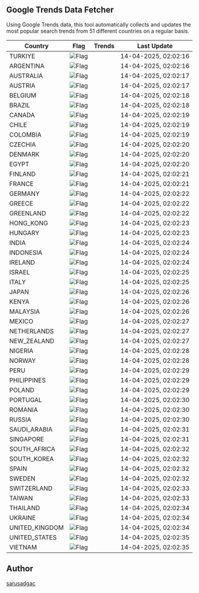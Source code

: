 
## Google Trends Data Fetcher

Using Google Trends data, this tool automatically collects and updates the most popular search trends from 51 different countries on a regular basis.


| Country | Flag | Trends | Last Update |
| --- | --- | --- | --- |
| TURKIYE | ![Flag](https://flagcdn.com/16x12/tr.png) |  | 14-04-2025, 02:02:16 |
| ARGENTINA | ![Flag](https://flagcdn.com/16x12/ar.png) |  | 14-04-2025, 02:02:16 |
| AUSTRALIA | ![Flag](https://flagcdn.com/16x12/au.png) |  | 14-04-2025, 02:02:17 |
| AUSTRIA | ![Flag](https://flagcdn.com/16x12/at.png) |  | 14-04-2025, 02:02:17 |
| BELGIUM | ![Flag](https://flagcdn.com/16x12/be.png) |  | 14-04-2025, 02:02:18 |
| BRAZIL | ![Flag](https://flagcdn.com/16x12/br.png) |  | 14-04-2025, 02:02:18 |
| CANADA | ![Flag](https://flagcdn.com/16x12/ca.png) |  | 14-04-2025, 02:02:19 |
| CHILE | ![Flag](https://flagcdn.com/16x12/cl.png) |  | 14-04-2025, 02:02:19 |
| COLOMBIA | ![Flag](https://flagcdn.com/16x12/co.png) |  | 14-04-2025, 02:02:19 |
| CZECHIA | ![Flag](https://flagcdn.com/16x12/cz.png) |  | 14-04-2025, 02:02:20 |
| DENMARK | ![Flag](https://flagcdn.com/16x12/dk.png) |  | 14-04-2025, 02:02:20 |
| EGYPT | ![Flag](https://flagcdn.com/16x12/eg.png) |  | 14-04-2025, 02:02:20 |
| FINLAND | ![Flag](https://flagcdn.com/16x12/fi.png) |  | 14-04-2025, 02:02:21 |
| FRANCE | ![Flag](https://flagcdn.com/16x12/fr.png) |  | 14-04-2025, 02:02:21 |
| GERMANY | ![Flag](https://flagcdn.com/16x12/de.png) |  | 14-04-2025, 02:02:22 |
| GREECE | ![Flag](https://flagcdn.com/16x12/gr.png) |  | 14-04-2025, 02:02:22 |
| GREENLAND | ![Flag](https://flagcdn.com/16x12/gl.png) |  | 14-04-2025, 02:02:22 |
| HONG_KONG | ![Flag](https://flagcdn.com/16x12/hk.png) |  | 14-04-2025, 02:02:23 |
| HUNGARY | ![Flag](https://flagcdn.com/16x12/hu.png) |  | 14-04-2025, 02:02:23 |
| INDIA | ![Flag](https://flagcdn.com/16x12/in.png) |  | 14-04-2025, 02:02:24 |
| INDONESIA | ![Flag](https://flagcdn.com/16x12/id.png) |  | 14-04-2025, 02:02:24 |
| IRELAND | ![Flag](https://flagcdn.com/16x12/ie.png) |  | 14-04-2025, 02:02:24 |
| ISRAEL | ![Flag](https://flagcdn.com/16x12/il.png) |  | 14-04-2025, 02:02:25 |
| ITALY | ![Flag](https://flagcdn.com/16x12/it.png) |  | 14-04-2025, 02:02:25 |
| JAPAN | ![Flag](https://flagcdn.com/16x12/jp.png) |  | 14-04-2025, 02:02:26 |
| KENYA | ![Flag](https://flagcdn.com/16x12/ke.png) |  | 14-04-2025, 02:02:26 |
| MALAYSIA | ![Flag](https://flagcdn.com/16x12/my.png) |  | 14-04-2025, 02:02:26 |
| MEXICO | ![Flag](https://flagcdn.com/16x12/mx.png) |  | 14-04-2025, 02:02:27 |
| NETHERLANDS | ![Flag](https://flagcdn.com/16x12/nl.png) |  | 14-04-2025, 02:02:27 |
| NEW_ZEALAND | ![Flag](https://flagcdn.com/16x12/nz.png) |  | 14-04-2025, 02:02:27 |
| NIGERIA | ![Flag](https://flagcdn.com/16x12/ng.png) |  | 14-04-2025, 02:02:28 |
| NORWAY | ![Flag](https://flagcdn.com/16x12/no.png) |  | 14-04-2025, 02:02:28 |
| PERU | ![Flag](https://flagcdn.com/16x12/pe.png) |  | 14-04-2025, 02:02:29 |
| PHILIPPINES | ![Flag](https://flagcdn.com/16x12/ph.png) |  | 14-04-2025, 02:02:29 |
| POLAND | ![Flag](https://flagcdn.com/16x12/pl.png) |  | 14-04-2025, 02:02:29 |
| PORTUGAL | ![Flag](https://flagcdn.com/16x12/pt.png) |  | 14-04-2025, 02:02:30 |
| ROMANIA | ![Flag](https://flagcdn.com/16x12/ro.png) |  | 14-04-2025, 02:02:30 |
| RUSSIA | ![Flag](https://flagcdn.com/16x12/ru.png) |  | 14-04-2025, 02:02:30 |
| SAUDI_ARABIA | ![Flag](https://flagcdn.com/16x12/sa.png) |  | 14-04-2025, 02:02:31 |
| SINGAPORE | ![Flag](https://flagcdn.com/16x12/sg.png) |  | 14-04-2025, 02:02:31 |
| SOUTH_AFRICA | ![Flag](https://flagcdn.com/16x12/za.png) |  | 14-04-2025, 02:02:32 |
| SOUTH_KOREA | ![Flag](https://flagcdn.com/16x12/kr.png) |  | 14-04-2025, 02:02:32 |
| SPAIN | ![Flag](https://flagcdn.com/16x12/es.png) |  | 14-04-2025, 02:02:32 |
| SWEDEN | ![Flag](https://flagcdn.com/16x12/se.png) |  | 14-04-2025, 02:02:32 |
| SWITZERLAND | ![Flag](https://flagcdn.com/16x12/ch.png) |  | 14-04-2025, 02:02:33 |
| TAIWAN | ![Flag](https://flagcdn.com/16x12/tw.png) |  | 14-04-2025, 02:02:33 |
| THAILAND | ![Flag](https://flagcdn.com/16x12/th.png) |  | 14-04-2025, 02:02:34 |
| UKRAINE | ![Flag](https://flagcdn.com/16x12/ua.png) |  | 14-04-2025, 02:02:34 |
| UNITED_KINGDOM | ![Flag](https://flagcdn.com/16x12/gb.png) |  | 14-04-2025, 02:02:34 |
| UNITED_STATES | ![Flag](https://flagcdn.com/16x12/us.png) |  | 14-04-2025, 02:02:35 |
| VIETNAM | ![Flag](https://flagcdn.com/16x12/vn.png) |  | 14-04-2025, 02:02:35 |


## Author
 [sarusadgac](https://x.com/sarusadgac)
